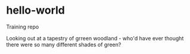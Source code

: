 # hello-world
Training repo

Looking out at a tapestry of grreen woodland - who'd have ever thought there were so many different shades of green?

